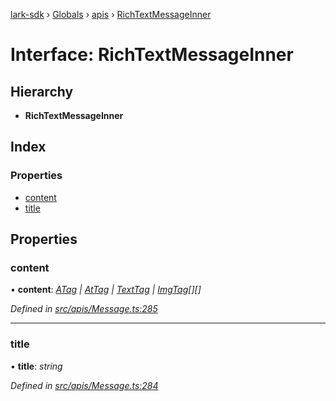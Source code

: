 [lark-sdk](../README.md) › [Globals](../globals.md) › [apis](../modules/apis.md) › [RichTextMessageInner](apis.richtextmessageinner.md)

# Interface: RichTextMessageInner

## Hierarchy

* **RichTextMessageInner**

## Index

### Properties

* [content](apis.richtextmessageinner.md#content)
* [title](apis.richtextmessageinner.md#title)

## Properties

###  content

• **content**: *[ATag](apis.atag.md) | [AtTag](apis.attag.md) | [TextTag](apis.texttag.md) | [ImgTag](apis.imgtag.md)[][]*

*Defined in [src/apis/Message.ts:285](https://github.com/TbhT/lark-sdk/blob/5ecb791/src/apis/Message.ts#L285)*

___

###  title

• **title**: *string*

*Defined in [src/apis/Message.ts:284](https://github.com/TbhT/lark-sdk/blob/5ecb791/src/apis/Message.ts#L284)*
